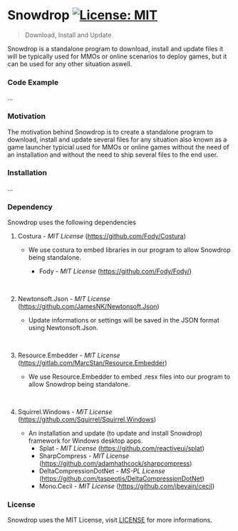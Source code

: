 # Snowdrop [![License: MIT](https://img.shields.io/badge/License-MIT-yellow.svg)](https://opensource.org/licenses/MIT)

> Download, Install and Update 

Snowdrop is a standalone program to download, install and update files it will be typically used for MMOs or online scenarios to deploy games, but it can be used for any other situation aswell.



### Code Example

...



### Motivation

The motivation behind Snowdrop is to create a standalone program to download, install and update several files for any situation also known as a game launcher typicial used for MMOs or online games without the need of an installation and without the need to ship several files to the end user.



### Installation

...



### Dependency

Snowdrop uses the following dependencies

1. Costura - *MIT License* (https://github.com/Fody/Costura)
   - We use costura to embed libraries in our program to allow Snowdrop being standalone.

     - Fody - *MIT License* (https://github.com/Fody/Fody/)

     ​

2. Newtonsoft.Json - *MIT License* (https://github.com/JamesNK/Newtonsoft.Json)
   - Update informations or settings will be saved in the JSON format using Newtonsoft.Json.

   ​

3. Resource.Embedder - *MIT License* (https://gitlab.com/MarcStan/Resource.Embedder)

   - We use Resource.Embedder to embed .resx files into our program to allow Snowdrop being standalone.

   ​

4. Squirrel.Windows - *MIT License* (https://github.com/Squirrel/Squirrel.Windows)

   - An installation and update (to update and install Snowdrop) framework for Windows desktop apps.
     - Splat - *MIT License* (https://github.com/reactiveui/splat)
     - SharpCompress - *MIT License* (https://github.com/adamhathcock/sharpcompress)
     - DeltaCompressionDotNet - *MS-PL License* (https://github.com/taspeotis/DeltaCompressionDotNet)
     - Mono.Cecil - *MIT License* (https://github.com/jbevain/cecil)





### License

Snowdrop uses the MIT License, visit [LICENSE](LICENSE) for more informations.